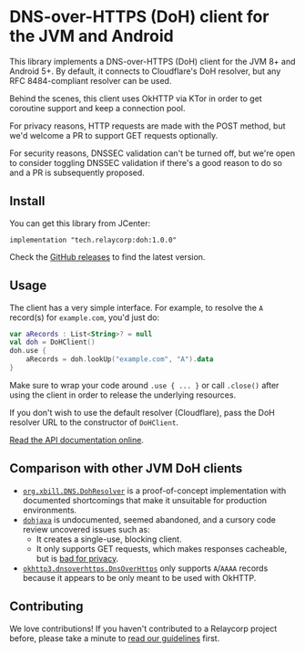 # DNS-over-HTTPS (DoH) client for the JVM and Android

This library implements a DNS-over-HTTPS (DoH) client for the JVM 8+ and Android 5+. By default, it connects to Cloudflare's DoH resolver, but any RFC 8484-compliant resolver can be used.

Behind the scenes, this client uses OkHTTP via KTor in order to get coroutine support and keep a connection pool.

For privacy reasons, HTTP requests are made with the POST method, but we'd welcome a PR to support GET requests optionally.

For security reasons, DNSSEC validation can't be turned off, but we're open to consider toggling DNSSEC validation if there's a good reason to do so and a PR is subsequently proposed.

## Install

You can get this library from JCenter:

```
implementation "tech.relaycorp:doh:1.0.0"
```

Check the [GitHub releases](https://github.com/relaycorp/doh-jvm/releases) to find the latest version.

## Usage

The client has a very simple interface. For example, to resolve the `A` record(s) for `example.com`, you'd just do:

```kotlin
var aRecords : List<String>? = null
val doh = DoHClient()
doh.use {
    aRecords = doh.lookUp("example.com", "A").data
}
```

Make sure to wrap your code around `.use { ... }` or call `.close()` after using the client in order to release the underlying resources.

If you don't wish to use the default resolver (Cloudflare), pass the DoH resolver URL to the constructor of `DoHClient`.

[Read the API documentation online](https://docs.relaycorp.tech/doh-jvm).

## Comparison with other JVM DoH clients

- [`org.xbill.DNS.DohResolver`](https://javadoc.io/doc/dnsjava/dnsjava/latest/org/xbill/DNS/DohResolver.html) is a proof-of-concept implementation with documented shortcomings that make it unsuitable for production environments.
- [`dohjava`](https://github.com/NUMtechnology/dohjava) is undocumented, seemed abandoned, and a cursory code review uncovered issues such as:
  - It creates a single-use, blocking client.
  - It only supports GET requests, which makes responses cacheable, but is [bad for privacy](https://developers.google.com/speed/public-dns/docs/doh#privacy_best_practices).
- [`okhttp3.dnsoverhttps.DnsOverHttps`](https://square.github.io/okhttp/3.x/okhttp-dnsoverhttps/okhttp3/dnsoverhttps/DnsOverHttps.html) only supports `A`/`AAAA` records because it appears to be only meant to be used with OkHTTP.

## Contributing

We love contributions! If you haven't contributed to a Relaycorp project before, please take a minute to [read our guidelines](https://github.com/relaycorp/.github/blob/master/CONTRIBUTING.md) first.
